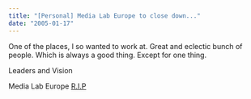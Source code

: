 ```yaml
---
title: "[Personal] Media Lab Europe to close down..."
date: "2005-01-17"
---
```


One of the places, I so wanted to work at. Great and eclectic bunch of people. Which is always a good thing. Except for one thing.

Leaders and Vision

Media Lab Europe [R.I.P](http://www.theregister.co.uk/2005/01/17/media_lab_europe_goes_titsup/)
